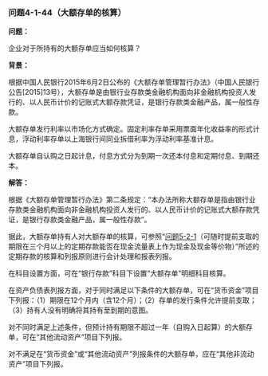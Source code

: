 ### 问题4-1-44（大额存单的核算）

**问题：**

企业对于所持有的大额存单应当如何核算？

**背景：**

根据中国人民银行2015年6月2日公布的《大额存单管理暂行办法》（中国人民银行公告[2015]13号），大额存单是由银行业存款类金融机构面向非金融机构投资人发行的、以人民币计价的记账式大额存款凭证，是银行存款类金融产品，属一般性存款。

大额存单发行利率以市场化方式确定。固定利率存单采用票面年化收益率的形式计息，浮动利率存单以上海银行间同业拆借利率为浮动利率基准计息。

大额存单自认购之日起计息，付息方式分为到期一次还本付息和定期付息、到期还本。

**解答：**

根据《大额存单管理暂行办法》第二条规定：“本办法所称大额存单是指由银行业存款类金融机构面向非金融机构投资人发行的、以人民币计价的记账式大额存款凭证，是银行存款类金融产品，属一般性存款”。

据此，大额存单持有人对大额存单的核算，可参照“[问题5-2-1](#问题5-2-1可随时提前支取的期限在三个月以上的定期存款能否在现金流量表上作为现金及现金等价物)（可随时提前支取的期限在三个月以上的定期存款能否在现金流量表上作为现金及现金等价物）”所述的定期存款的核算和列报原则进行会计处理和报表列报。

在科目设置方面，可在“银行存款”科目下设置“大额存单”明细科目核算。

在资产负债表列报方面，对于同时满足以下条件的大额存单，可在“货币资金”项目下列报：（1）期限在12个月内（含12个月）；（2）存单的发行条件允许提前支取；（3）持有人没有明确将其持有至到期的意图。

对不同时满足上述条件，但预计持有期限不超过一年（自购入日起算）的大额存单，可在“其他流动资产”项目下列报。

对不满足在“货币资金”或“其他流动资产”列报条件的大额存单，应在“其他非流动资产”项目下列报。